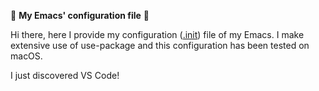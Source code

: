 :wave: **My Emacs' configuration file** :wave:

Hi there, here I provide my configuration ([.init](https://github.com/jamedina09/my_emacs/blob/master/init.el)) file of my Emacs. I make extensive use of use-package and this configuration has been tested on macOS.

I just discovered VS Code! 
